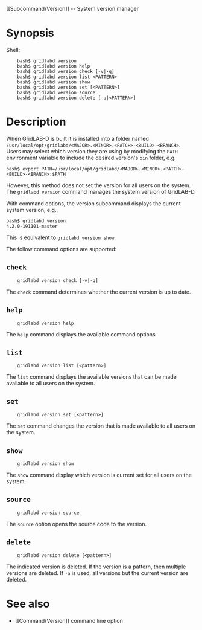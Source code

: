 [[Subcommand/Version]] -- System version manager

# Synopsis
Shell:
~~~
	bash$ gridlabd version 
	bash$ gridlabd version help
	bash$ gridlabd version check [-v|-q]
	bash$ gridlabd version list <PATTERN>
	bash$ gridlabd version show
	bash$ gridlabd version set [<PATTERN>]
	bash$ gridlabd version source
	bash$ gridlabd version delete [-a|<PATTERN>]
~~~

# Description

When GridLAB-D is built it is installed into a folder named `/usr/local/opt/gridlabd/<MAJOR>.<MINOR>.<PATCH>-<BUILD>-<BRANCH>`.  Users may select which version they are using by modifying the `PATH` environment variable to include the desired version's `bin` folder, e.g.
~~~
bash$ export PATH=/usr/local/opt/gridlabd/<MAJOR>.<MINOR>.<PATCH>-<BUILD>-<BRANCH>:$PATH
~~~
However, this method does not set the version for all users on the system. The `gridlabd version` command manages the system version of GridLAB-D.  

With command options, the version subcommand displays the current system version, e.g.,
~~~
bash$ gridlabd version
4.2.0-191101-master
~~~
This is equivalent to `gridlabd version show`.

The follow command options are supported:

## `check`
~~~
	gridlabd version check [-v|-q]
~~~

The `check` command determines whether the current version is up to date.

## `help`
~~~
	gridlabd version help
~~~

The `help` command displays the available command options.

## `list`
~~~
	gridlabd version list [<pattern>]
~~~

The `list` command displays the available versions that can be made available to all users on the system.

## `set`
~~~
	gridlabd version set [<pattern>]
~~~

The `set` command changes the version that is made available to all users on the system.

## `show`
~~~
	gridlabd version show
~~~

The `show` command display which version is current set for all users on the system.

## `source`
~~~
	gridlabd version source
~~~

The `source` option opens the source code to the version.

## `delete`
~~~
	gridlabd version delete [<pattern>]
~~~

The indicated version is deleted. If the version is a pattern, then multiple versions are deleted.  If `-a` is used, all versions but the current version are deleted.

# See also

* [[Command/Version]] command line option
